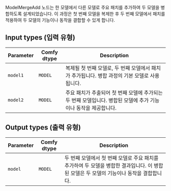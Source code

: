
ModelMergeAdd 노드는 한 모델에서 다른 모델로 주요 패치를 추가하여 두 모델을 병합하도록 설계되었습니다. 이 과정은 첫 번째 모델을 복제한 후 두 번째 모델에서 패치를 적용하여 두 모델의 기능이나 동작을 결합할 수 있게 합니다.

## Input types (입력 유형)

| Parameter | Comfy dtype | Description |
|-----------|-------------|-------------|
| `model1`  | `MODEL`     | 복제될 첫 번째 모델로, 두 번째 모델에서 패치가 추가됩니다. 병합 과정의 기본 모델로 사용됩니다. |
| `model2`  | `MODEL`     | 주요 패치가 추출되어 첫 번째 모델에 추가되는 두 번째 모델입니다. 병합된 모델에 추가 기능이나 동작을 제공합니다. |

## Output types (출력 유형)

| Parameter | Comfy dtype | Description |
|-----------|-------------|-------------|
| `model`   | `MODEL`     | 두 번째 모델에서 첫 번째 모델로 주요 패치를 추가하여 두 모델을 병합한 결과입니다. 이 병합된 모델은 두 모델의 기능이나 동작을 결합합니다. |